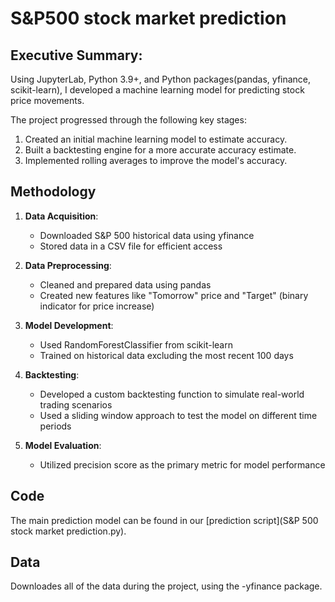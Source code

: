 # S&P500 stock market prediction

## Executive Summary:
Using JupyterLab, Python 3.9+, and Python packages(pandas, yfinance, scikit-learn), I developed a machine learning model for predicting stock price movements. 

The project progressed through the following key stages:

1. Created an initial machine learning model to estimate accuracy.
2. Built a backtesting engine for a more accurate accuracy estimate.
3. Implemented rolling averages to improve the model's accuracy.

## Methodology

1. **Data Acquisition**:
   - Downloaded S&P 500 historical data using yfinance
   - Stored data in a CSV file for efficient access

2. **Data Preprocessing**:

   - Cleaned and prepared data using pandas
   - Created new features like "Tomorrow" price and "Target" (binary indicator for price increase)

3. **Model Development**:

   - Used RandomForestClassifier from scikit-learn
   - Trained on historical data excluding the most recent 100 days

4. **Backtesting**:

   - Developed a custom backtesting function to simulate real-world trading scenarios
   - Used a sliding window approach to test the model on different time periods

5. **Model Evaluation**:

   - Utilized precision score as the primary metric for model performance

## Code
The main prediction model can be found in our [prediction script](S&P 500 stock market prediction.py). 

## Data
Downloades all of the data during the project, using the -yfinance package.

